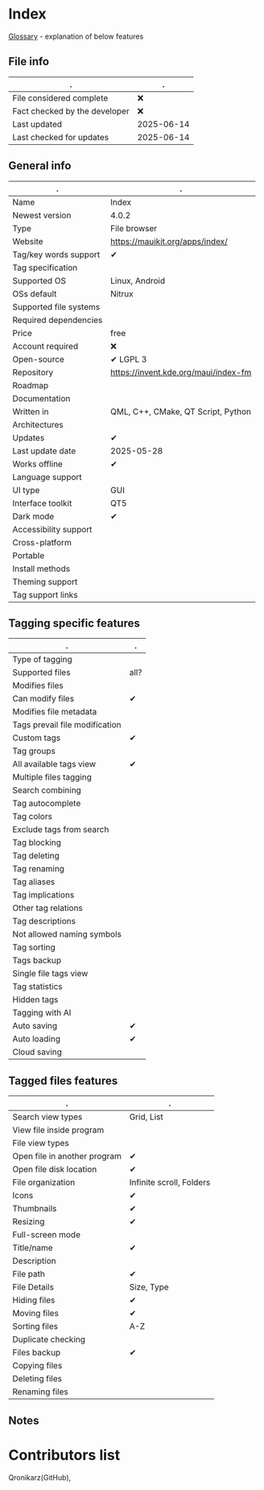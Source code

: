 # Index
[Glossary](glossary.md) - explanation of below features

## File info
. | . |
---|---
File considered complete | ❌
Fact checked by the developer | ❌
Last updated | 2025-06-14
Last checked for updates | 2025-06-14

## General info
. | . |
---|---
Name | Index
Newest version | 4.0.2
Type | File browser
Website | https://mauikit.org/apps/index/
Tag/key words support | ✔
Tag specification | 
Supported OS | Linux, Android
OSs default | Nitrux
Supported file systems | 
Required dependencies | 
Price | free
Account required | ❌
Open-source | ✔ LGPL 3
Repository | https://invent.kde.org/maui/index-fm
Roadmap | 
Documentation | 
Written in | QML, C++, CMake, QT Script, Python
Architectures | 
Updates | ✔
Last update date | 2025-05-28
Works offline | ✔
Language support | 
UI type | GUI
Interface toolkit | QT5
Dark mode | ✔
Accessibility support | 
Cross-platform | 
Portable | 
Install methods | 
Theming support | 
Tag support links | 

## Tagging specific features
. | . |
---|---
Type of tagging | 
Supported files | all?
Modifies files | 
Can modify files | ✔
Modifies file metadata | 
Tags prevail file modification | 
Custom tags | ✔
Tag groups | 
All available tags view | ✔
Multiple files tagging | 
Search combining | 
Tag autocomplete | 
Tag colors | 
Exclude tags from search | 
Tag blocking | 
Tag deleting | 
Tag renaming | 
Tag aliases | 
Tag implications | 
Other tag relations | 
Tag descriptions | 
Not allowed naming symbols | 
Tag sorting | 
Tags backup | 
Single file tags view | 
Tag statistics | 
Hidden tags | 
Tagging with AI | 
Auto saving | ✔
Auto loading | ✔
Cloud saving | 

## Tagged files features
. | . |
---|---
Search view types | Grid, List
View file inside program | 
File view types | 
Open file in another program | ✔
Open file disk location | ✔
File organization | Infinite scroll, Folders
Icons | ✔
Thumbnails | ✔
Resizing | ✔
Full-screen mode | 
Title/name | ✔
Description | 
File path | ✔
File Details | Size, Type
Hiding files | ✔
Moving files | ✔
Sorting files | A-Z
Duplicate checking | 
Files backup | ✔
Copying files | 
Deleting files | 
Renaming files | 

## Notes


# Contributors list
Qronikarz(GitHub), 
